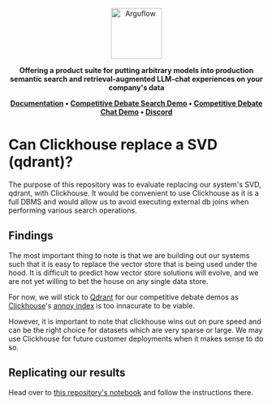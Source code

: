 <p align="center">
  <img height="100" src="https://raw.githubusercontent.com/arguflow/blog/5ef439020707b0e27bf901c8f6b4fb1f487a78d4/apps/frontend/public/assets/horizontal-logo.svg" alt="Arguflow">
</p>

<p align="center">
    <b>Offering a product suite for putting arbitrary models into production semantic search and retrieval-augmented LLM-chat experiences on your company's data</b>
</p>

<p align="center">
<strong><a href="https://docs.arguflow.ai">Documentation</a> • <a href="https://search.arguflow.ai">Competitive Debate Search Demo</a> • <a href="https://chat.arguflow.ai">Competitive Debate Chat Demo</a> • <a href="https://discord.gg/CuJVfgZf54">Discord</a>

</strong>
</p>

# Can Clickhouse replace a SVD (qdrant)?

The purpose of this repository was to evaluate replacing our system's SVD, qdrant, with Clickhouse. It would be convenient to use Clickhouse as it is a full DBMS and would allow us to avoid executing external db joins when performing various search operations.

## Findings

The most important thing to note is that we are building out our systems such that it is easy to replace the vector store that is being used under the hood. It is difficult to predict how vector store solutions will evolve, and we are not yet willing to bet the house on any single data store.

For now, we will stick to [Qdrant](https://qdrant.tech/) for our competitive debate demos as [Clickhouse](https://clickhouse.com/)'s [annoy index](https://clickhouse.com/docs/en/engines/table-engines/mergetree-family/annindexes) is too innacurate to be viable.

However, it is important to note that clickhouse wins out on pure speed and can be the right choice for datasets which are very sparse or large. We may use Clickhouse for future customer deployments when it makes sense to do so.

## Replicating our results

Head over to [this repository's notebook](https://github.com/arguflow/qdrant-clickhouse-migrator/blob/main/qdrant-to-ch.ipynb) and follow the instructions there.
